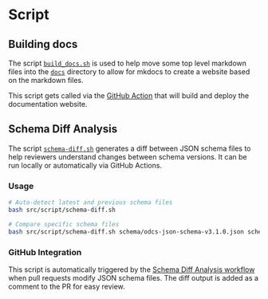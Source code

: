 # Script

## Building docs

The script [`build_docs.sh`](build_docs.sh) is used to help move some top level markdown files into the 
[`docs`](../../docs) directory to allow for mkdocs to create a website based on the markdown files.

This script gets called via the [GitHub Action](../../.github/workflows/docs-site-deploy.yaml) that will build and deploy 
the documentation website.

## Schema Diff Analysis

The script [`schema-diff.sh`](schema-diff.sh) generates a diff between JSON schema files to help reviewers understand 
changes between schema versions. It can be run locally or automatically via GitHub Actions.

### Usage

```bash
# Auto-detect latest and previous schema files
bash src/script/schema-diff.sh

# Compare specific schema files
bash src/script/schema-diff.sh schema/odcs-json-schema-v3.1.0.json schema/odcs-json-schema-v3.0.2.json
```

### GitHub Integration

This script is automatically triggered by the [Schema Diff Analysis workflow](../../.github/workflows/schema-diff.yaml) 
when pull requests modify JSON schema files. The diff output is added as a comment to the PR for easy review.
